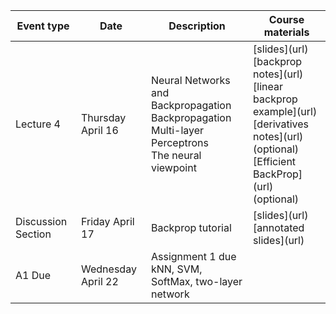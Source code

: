 <table>
  <thead>
    <tr>
      <th>
        Event type
      </th>
      <th>
        Date
      </th>
      <th>
        Description
      </th>
      <th>
        Course materials
      </th>
    </tr>
  </thead>
  <tbody>
    <tr>
      <td>
        Lecture 4
      </td>
      <td>
        Thursday April 16
      </td>
      <td>
        Neural Networks and Backpropagation<br>Backpropagation<br>Multi-layer Perceptrons<br>The neural viewpoint
      </td>
      <td>
        [slides](url)<br>[backprop notes](url)<br>[linear backprop example](url)<br>[derivatives notes](url) (optional)<br>[Efficient BackProp](url) (optional)
      </td>
    </tr>
    <tr class="práctica">
      <td>
        Discussion Section
      </td>
      <td>
        Friday April 17
      </td>
      <td>
        Backprop tutorial
      </td>
      <td>
        [slides](url)<br>[annotated slides](url)
      </td>
    </tr>
    <tr class="entrega">
      <td>
        A1 Due
      </td>
      <td>
        Wednesday April 22
      </td>
      <td>
        Assignment 1 due<br>kNN, SVM, SoftMax, two-layer network
      </td>
      <td>
      </td>
    </tr>
  </tbody>
</table>